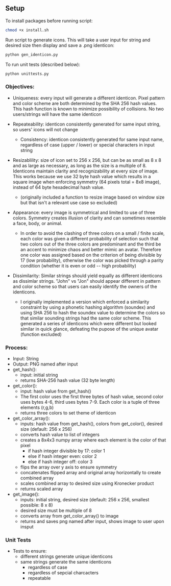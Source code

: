 
## Setup 

To install packages before running script:

``` bash 
chmod +x install.sh
```

Run script to generate icons. This will take a user input for string and desired size then display and save a .png identicon:

```bash
python gen_identicon.py
```
   

To run unit tests (described below):
```bash
python unittests.py
```

### Objectives:

- Uniqueness: every input will generate a different identicon. Pixel pattern and color scheme are both determined by the SHA 256 hash values. This hash function is known to minimize possibility of collisions. No two users/strings will have the same identicon


- Repeateability: identicon consistently generated for same input string, so users' icons will not change
    - Consistency: identicon consistently generated for same input name, regardless of case (upper / lower) or special characters in input string


- Resizablility: size of icon set to 256 x 256, but can be as small as 8 x 8 and as large as necessary, as long as the size is a multiple of 8. Identicons maintain clarity and recognizability at every size of image. This works because we use 32 byte hash value which results in a square image when enforcing symmetry (64 pixels total = 8x8 image), instead of 64 byte hexadecimal hash value.
    - (originally included a function to resize image based on window size but that isn't a relevant use case so excluded)


- Appearance: every image is symmetrical and limited to use of three colors. Symmetry creates illusion of clarity and can sometimes resemble a face, body, or animal. 
    - In order to avoid the clashing of three colors on a small / finite scale, each color was given a different probability of selection such that two colors out of the three colors are predominant and the third be an accent to minimize chaos and better mimic an avatar. Therefore one color was assigned based on the criterion of being divisible by 17 (low probability), otherwise the color was picked through a parity condition (whether it is even or odd -- high probability) 


- Dissimilarity: Similar strings should yield equally as different identicons as dissimlar strings. "John" vs "Jon" should appear different in pattern and color scheme so that users can easily identify the owners of the identicons. 
    - I originally implemented a version which enforced a similarity constraint by using a phonetic hashing algorithm (soundex) and using SHA 256 to hash the soundex value to determine the colors so that similar sounding strings had the same color scheme. This generated a series of identicons which were different but looked similar in quick glance, defeating the pupose of the unique avatar (function excluded)


### Process:

- Input: String
- Output: PNG named after input
- get_hash(): 
    - input: initial string
    - returns SHA-256 hash value (32 byte length)
- get_color(): 
    - input: hash value from get_hash()
    - The first color uses the first three bytes of hash value, second color uses bytes 4-6, third uses bytes 7-9. Each color is a tuple of three elements (r,g,b)
    - returns three colors to set theme of identicon 
- get_color_array():
    - inputs: hash value from get_hash(), colors from get_color(), desired size (default: 256 x 256)
    - converts hash value to list of integers
    - creates a 8x4x3 numpy array where each element is the color of that pixel 
        - if hash integer divisible by 17: color 1
        - else if hash integer even: color 2
        - else if hash integer off: color 3
    - flips the array over y axis to ensure symmetry
    - concatenates flipped array and original array horizontally to create combined array
    - scales combined array to desired size using Kronecker product
    - returns scaled array 
- get_image():
    - inputs: initial string, desired size (default: 256 x 256, smallest possible: 8 x 8)
    - desired size must be multiple of 8
    - converts array from get_color_array() to image
    - returns and saves png named after input, shows image to user upon insput


### Unit Tests

- Tests to ensure:
    - different strings generate unique identicons
    - same strings generate the same identicons
        - regardless of case
        - regardless of sepcial charcacters
        - repeatable
